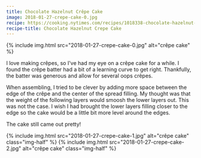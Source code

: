 ```yaml
---
title: Chocolate Hazelnut Crêpe Cake
image: 2018-01-27-crepe-cake-0.jpg
recipe: https://cooking.nytimes.com/recipes/1018338-chocolate-hazelnut-crepe-cake
recipe-title: Chocolate Hazelnut Crepe Cake
---
```


<div class="photos">
{% include img.html src="2018-01-27-crepe-cake-0.jpg" alt="crêpe cake" %}
</div>

I love making crêpes, so I've had my eye on a crêpe cake for a while. I found the crêpe batter had a bit of a learning curve to get right. Thankfully, the batter was generous and allow for several oops crêpes.

When assembling, I tried to be clever by adding more space between the edge of the crêpe and the center of the spread filling. My thought was that the weight of the following layers would smoosh the lower layers out. This was not the case. I wish I had brought the lower layers filling closer to the edge so the cake would be a little bit more level around the edges.

The cake still came out pretty!

<div class="photos">
{% include img.html src="2018-01-27-crepe-cake-1.jpg" alt="crêpe cake" class="img-half" %}
{% include img.html src="2018-01-27-crepe-cake-2.jpg" alt="crêpe cake" class="img-half" %}
</div>
